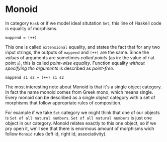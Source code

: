 # Monoid


In category `Hask` or if we model ideal situtation `Set`, this line of Haskell code is equality of morphisms.
```
mappend = (++)
```

This one is called `extensional` equality, and states the fact that for any two input strings, the outputs of `mappend` and `(++)` are the same. 
Since the *values* of arguments are sometimes *called points* (as in: the value of `𝑓` at point `𝑥`), this is called *point-wise equality*. 
Function equality *without specifying the arguments* is described as *point-free*. 
```
mappend s1 s2 = (++) s1 s2
```


The most interesting note about Monoid is that it's a single object category. In fact the name monoid comes from Greek mono, which means single. Every monoid can be described as a single object category with a set of morphisms that follow appropriate rules of composition.


For example if we take `Set` category we might think that one of our objects is `Set of all natural numbers`. `Set of all natural numbers` is just one object in our category. Monoid relates exactly to this one object, so if we pry open it, we'll see that there is enormous amount of morphisms wich follow `Monoid` rules (left id, right id, associativity).
